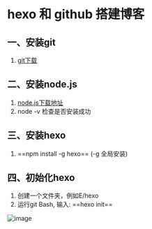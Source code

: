 # hexo 和 github 搭建博客
## 一、安装git
1. [git下载](https://git-for-windows.github.io/)
## 二、安装node.js
1. [node.js下载地址](https://git-for-windows.github.io/)
2. node -v 检查是否安装成功
## 三、安装hexo
1. ==npm install -g hexo== (-g 全局安装)
## 四、初始化hexo
1. 创建一个文件夹，例如E/hexo
2. 运行git Bash, 输入: ==hexo init==

![image]()